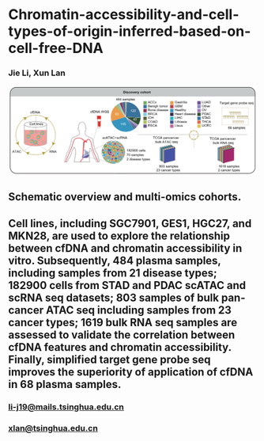 # Chromatin-accessibility-and-cell-types-of-origin-inferred-based-on-cell-free-DNA
### Jie Li, Xun Lan
![](workflow/workflow.png)
## Schematic overview and multi-omics cohorts.
## Cell lines, including SGC7901, GES1, HGC27, and MKN28, are used to explore the relationship between cfDNA and chromatin accessibility in vitro. Subsequently, 484 plasma samples, including samples from 21 disease types; 182900 cells from STAD and PDAC scATAC and scRNA seq datasets; 803 samples of bulk pan-cancer ATAC seq including samples from 23 cancer types; 1619 bulk RNA seq samples are assessed to validate the correlation between cfDNA features and chromatin accessibility. Finally, simplified target gene probe seq improves the superiority of application of cfDNA in 68 plasma samples.
### li-j19@mails.tsinghua.edu.cn
### xlan@tsinghua.edu.cn
